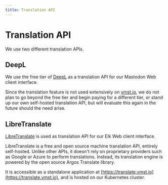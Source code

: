 ```yaml
---
title: Translation API
---
```


# Translation API

We use two different translation APIs.

## DeepL

We use the free tier of [DeepL](https://www.deepl.com/translator) as a translation API for our Mastodon Web client interface.

Since the translation feature is not used extensively on [vmst.io](https://vmst.io), we do not plan to go beyond the free tier and begin paying for a different tier, or stand up our own self-hosted translation API, but will evaluate this again in the future should the need arise.

## LibreTranslate

[LibreTranslate](https://github.com/LibreTranslate/LibreTranslate) is used as translation API for our Elk Web client interface.

LibreTranslate is a free and open source machine translation API, entirely self-hosted. Unlike other APIs, it doesn't rely on proprietary providers such as Google or Azure to perform translations. Instead, its translation engine is powered by the open source Argos Translate library.

It is accessible as a standalone application at [https://translate.vmst.io](https://translate.vmst.io), and is hosted on our Kubernetes cluster.
